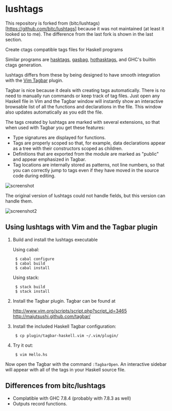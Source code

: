 lushtags
========

This repository is forked from
(bitc/lushtags)[https://github.com/bitc/lushtags] because it was not
maintained (at least it looked so to me). The difference from the last
fork is shown in the last section.

Create ctags compatible tags files for Haskell programs

Similar programs are [hasktags][1], [gasbag][2], [hothasktags][3], and GHC's
builtin ctags generation.

lushtags differs from these by being designed to have smooth integration with
the [Vim Tagbar][4] plugin.

Tagbar is nice because it deals with creating tags automatically. There is no
need to manually run commands or keep track of tag files. Just open any Haskell
file in Vim and the Tagbar window will instantly show an interactive browsable
list of all the functions and declarations in the file. This window also
updates automatically as you edit the file.

The tags created by lushtags are marked with several extensions, so that when
used with Tagbar you get these features:

- Type signatures are displayed for functions.
- Tags are properly scoped so that, for example, data declarations appear as a
  tree with their constructors scoped as children.
- Definitions that are exported from the module are marked as "public" and
  appear emphasized in Tagbar.
- Tag locations are internally stored as patterns, not line numbers, so that
  you can correctly jump to tags even if they have moved in the source code
  during editing.

![screenshot](https://github.com/bitc/lushtags/raw/master/doc/screenshot-tagbar-2011-09-19.png)

The original version of lushtags could not handle fields, but this
version can handle them.

![screenshot2](https://www.evernote.com/shard/s75/sh/4f23351b-d866-4069-8de2-a44fd48faa53/077f4a3afd974cda/res/ec3327c2-1961-4aec-985e-ef9661530b93/skitch.png)

[1]: http://hackage.haskell.org/package/hasktags
[2]: http://kingfisher.nfshost.com/sw/gasbag/
[3]: http://hackage.haskell.org/package/hothasktags
[4]: http://majutsushi.github.com/tagbar/

Using lushtags with Vim and the Tagbar plugin
---------------------------------------------

1. Build and install the lushtags executable

    Using cabal:

        $ cabal configure
        $ cabal build
        $ cabal install

    Using stack:

        $ stack build
        $ stack install

2. Install the Tagbar plugin. Tagbar can be found at

    <http://www.vim.org/scripts/script.php?script_id=3465>
    <http://majutsushi.github.com/tagbar/>

3. Install the included Haskell Tagbar configuration:

        $ cp plugin/tagbar-haskell.vim ~/.vim/plugin/

4. Try it out:

        $ vim Hello.hs

Now open the Tagbar with the command `:TagbarOpen`. An interactive sidebar will
appear with all of the tags in your Haskell source file.

Differences from bitc/lushtags
------------------------------

- Complatible with GHC 7.8.4 (probably with 7.8.3 as well)
- Outputs record functions.
